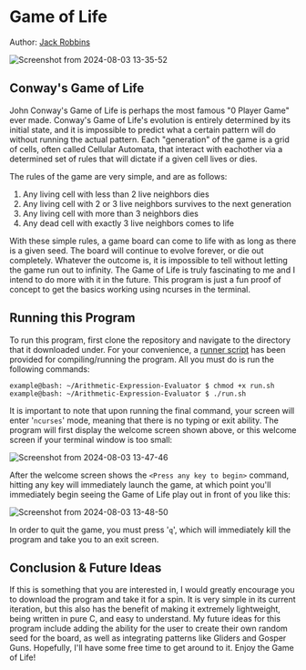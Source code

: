# Game of Life
Author: [Jack Robbins](https://www.github.com/jackr276)

![Screenshot from 2024-08-03 13-35-52](https://github.com/user-attachments/assets/00b15dc1-298b-40ee-844d-9367070d4b91)

## Conway's Game of Life
John Conway's Game of Life is perhaps the most famous "0 Player Game" ever made. Conway's Game of Life's evolution is entirely determined by its initial state, and it is impossible to predict what a certain pattern will do without running the actual pattern. Each "generation" of the game is a grid of cells, often called Cellular Automata, that interact with eachother via a determined set of rules that will dictate if a given cell lives or dies.

The rules of the game are very simple, and are as follows:
 1. Any living cell with less than 2 live neighbors dies
 2. Any living cell with 2 or 3 live neighbors survives to the next generation
 3. Any living cell with more than 3 neighbors dies
 4. Any dead cell with exactly 3 live neighbors comes to life

With these simple rules, a game board can come to life with as long as there is a given seed. The board will continue to evolve forever, or die out completely. Whatever the outcome is, it is impossible to tell without letting the game run out to infinity. The Game of Life is truly fascinating to me and I intend to do more with it in the future. This program is just a fun proof of concept to get the basics working using ncurses in the terminal.

## Running this Program
To run this program, first clone the repository and navigate to the directory that it downloaded under. For your convenience, a [runner script](https://github.com/jackr276/Game-of-Life/blob/main/run.sh) has been provided for compiling/running the program. All you must do is run the following commands:
```console
example@bash: ~/Arithmetic-Expression-Evaluator $ chmod +x run.sh
example@bash: ~/Arithmetic-Expression-Evaluator $ ./run.sh
```
It is important to note that upon running the final command, your screen will enter '`ncurses`' mode, meaning that there is no typing or <CTRL-C> exit ability. The program will first display the welcome screen shown above, or this welcome screen if your terminal window is too small:   

![Screenshot from 2024-08-03 13-47-46](https://github.com/user-attachments/assets/6cd53813-7b45-4412-a3c1-58467127b067)

After the welcome screen shows the `<Press any key to begin>` command, hitting any key will immediately launch the game, at which point you'll immediately begin seeing the Game of Life play out in front of you like this:   

![Screenshot from 2024-08-03 13-48-50](https://github.com/user-attachments/assets/fc90c50e-6d15-48db-a09a-11c88c80b043)

In order to quit the game, you must press '`q`', which will immediately kill the program and take you to an exit screen.

## Conclusion & Future Ideas
If this is something that you are interested in, I would greatly encourage you to download the program and take it for a spin. It is very simple in its current iteration, but this also has the benefit of making it extremely lightweight, being written in pure C, and easy to understand. My future ideas for this program include adding the ability for the user to create their own random seed for the board, as well as integrating patterns like Gliders and Gosper Guns. Hopefully, I'll have some free time to get around to it. Enjoy the Game of Life!

